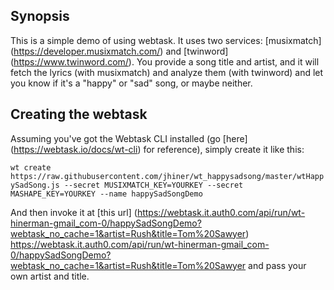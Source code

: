 ## Synopsis

This is a simple demo of using webtask. It uses two services: [musixmatch] (https://developer.musixmatch.com/) and [twinword] (https://www.twinword.com/). You provide a song title and artist, and it will fetch the lyrics (with musixmatch) and analyze them (with twinword) and let you know if it's a "happy" or "sad" song, or maybe neither. 

## Creating the webtask

Assuming you've got the Webtask CLI installed (go [here] (https://webtask.io/docs/wt-cli) for reference), simply create it like this: 

`wt create https://raw.githubusercontent.com/jhiner/wt_happysadsong/master/wtHappySadSong.js --secret MUSIXMATCH_KEY=YOURKEY --secret MASHAPE_KEY=YOURKEY --name happySadSongDemo`

And then invoke it at [this url] (https://webtask.it.auth0.com/api/run/wt-hinerman-gmail_com-0/happySadSongDemo?webtask_no_cache=1&artist=Rush&title=Tom%20Sawyer) https://webtask.it.auth0.com/api/run/wt-hinerman-gmail_com-0/happySadSongDemo?webtask_no_cache=1&artist=Rush&title=Tom%20Sawyer and pass your own artist and title.